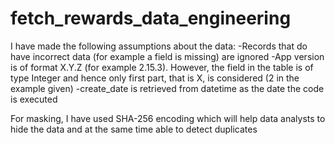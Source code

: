 # fetch_rewards_data_engineering
I have made the following assumptions about the data:
-Records that do have incorrect data (for example a field is missing) are ignored
-App version is of format X.Y.Z (for example 2.15.3). However, the field in the table is of type Integer and hence only first part, that is X, is considered (2 in the example given)
-create_date is retrieved from datetime as the date the code is executed

For masking, I have used SHA-256 encoding which will help data analysts to hide the data and at the same time able to detect duplicates
